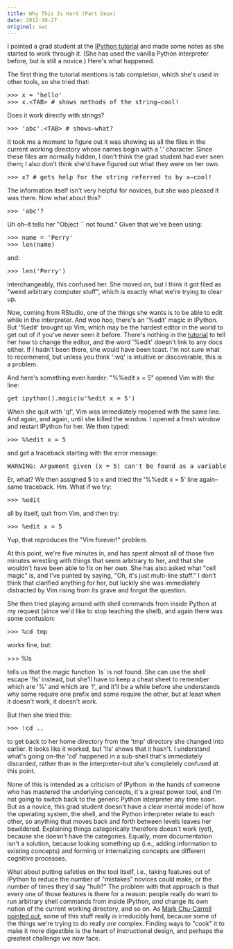 ```yaml
---
title: Why This Is Hard (Part Deux)
date: 2012-10-27
original: swc
---
```


<p>I pointed a grad student at the <a href="http://ipython.org/ipython-doc/stable/interactive/tutorial.html">IPython tutorial</a> and made some notes as she started to work through it. (She has used the vanilla Python interpreter before, but is still a novice.) Here's what happened.</p>

<p>The first thing the tutorial mentions is tab completion, which she's used in other tools, so she tried that:</p>
<pre>&gt;&gt;&gt; x = 'hello'
&gt;&gt;&gt; x.&lt;TAB&gt; # shows methods of the string—cool!</pre>
<p>Does it work directly with strings?</p>
<pre>&gt;&gt;&gt; 'abc'.&lt;TAB&gt; # shows—what?</pre>
<p>It took me a moment to figure out it was showing us all the files in the current working directory whose names begin with a '.' character. Since these files are normally hidden, I don't think the grad student had ever seen them; I also don't think she'd have figured out what they were on her own.</p>
<pre>&gt;&gt;&gt; x? # gets help for the string referred to by x—cool!</pre>
<p>The information itself isn't very helpful for novices, but she was pleased it was there. Now what about this?</p>
<pre>&gt;&gt;&gt; 'abc'?</pre>
<p>Uh oh–it tells her "Object `` not found." Given that we've been using:</p>
<pre>&gt;&gt;&gt; name = 'Perry'
&gt;&gt;&gt; len(name)</pre>
<p>and:</p>
<pre>&gt;&gt;&gt; len('Perry')</pre>
<p>interchangeably, this confused her. She moved on, but I think it got filed as "weird arbitrary computer stuff", which is exactly what we're trying to clear up.</p>

<p>Now, coming from RStudio, one of the things she wants is to be able to edit while in the interpreter. And woo hoo, there's an '%edit' magic in IPython. But '%edit' brought up Vim, which may be the hardest editor in the world to get out of if you've never seen it before. There's nothing in the <a href="http://ipython.org/ipython-doc/stable/interactive/tutorial.html">tutorial</a> to tell her how to change the editor, and the word '%edit' doesn't link to any docs either. If I hadn't been there, she would have been toast. I'm not sure what to recommend, but unless you think ':wq' is intuitive or discoverable, this is a problem.</p>

<p>And here's something even harder: "%%edit x = 5" opened Vim with the line:</p>
<pre>get_ipython().magic(u'%edit x = 5')</pre>
<p>When she quit with 'q!', Vim was immediately reopened with the same line. And again, and again, until she killed the window. I opened a fresh window and restart IPython for her. We then typed:</p>
<pre>&gt;&gt;&gt; %%edit x = 5</pre>
<p>and got a traceback starting with the error message:</p>
<pre>WARNING: Argument given (x = 5) can't be found as a variable or as a filename.</pre>
<p>Er, what? We then assigned 5 to x and tried the '%%edit x = 5' line again–same traceback. Hm. What if we try:</p>
<pre>&gt;&gt;&gt; %edit</pre>
<p>all by itself, quit from Vim, and then try:</p>
<pre>&gt;&gt;&gt; %edit x = 5</pre>
<p>Yup, that reproduces the "Vim forever!" problem.</p>

<p>At this point, we're five minutes in, and has spent almost all of those five minutes wrestling with things that seem arbitrary to her, and that she wouldn't have been able to fix on her own. She has also asked what "cell magic" is, and I've punted by saying, "Oh, it's just multi-line stuff." I don't think that clarified anything for her, but luckily she was immediately distracted by Vim rising from its grave and forgot the question.</p>

<p>She then tried playing around with shell commands from inside Python at my request (since we'd like to stop teaching the shell), and again there was some confusion:</p>
<pre>&gt;&gt;&gt; %cd tmp</pre>
<p>works fine, but:</p>

&gt;&gt;&gt; %ls

<p>tells us that the magic function `ls` is not found. She can use the shell escape '!ls' instead, but she'll have to keep a cheat sheet to remember which are '%' and which are '!', and it'll be a while before she understands why some require one prefix and some require the other, but at least when it doesn't work, it doesn't work.</p>

<p>But then she tried this:</p>
<pre>&gt;&gt;&gt; !cd ..</pre>
<p>to get back to her home directory from the 'tmp' directory she changed into earlier. It looks like it worked, but '!ls' shows that it hasn't. I understand what's going on–the 'cd' happened in a sub-shell that's immediately discarded, rather than in the interpreter–but she's completely confused at this point.</p>

<p>None of this is intended as a criticism of IPython: in the hands of someone who has mastered the underlying concepts, it's a great power tool, and I'm not going to switch back to the generic Python interpreter any time soon. But as a novice, this grad student doesn't have a clear mental model of how the operating system, the shell, and the Python interpreter relate to each other, so anything that moves back and forth between levels leaves her bewildered. Explaining things categorically therefore doesn't work (yet), because she doesn't have the categories. Equally, more documentation isn't a solution, because looking something up (i.e., adding information to existing concepts) and forming or internalizing concepts are different cognitive processes.</p>

<p>What about putting safeties on the tool itself, i.e., taking features out of IPython to reduce the number of "mistakes" novices could make, or the number of times they'd say "huh?" The problem with that approach is that every one of those features is there for a reason: people really do want to run arbitrary shell commands from inside IPython, <em>and</em> change its own notion of the current working directory, and so on. As <a href="http://scientopia.org/blogs/goodmath/2012/10/05/everyone-should-program-or-programming-is-hard-both/">Mark Chu-Carroll pointed out</a>, some of this stuff really <em>is</em> irreducibly hard, because some of the things we're trying to do really <em>are</em> complex. Finding ways to "cook" it to make it more digestible is the heart of instructional design, and perhaps the greatest challenge we now face.</p>

